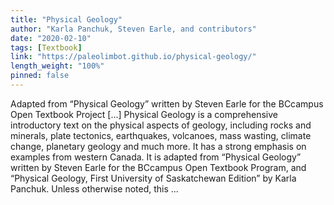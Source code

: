 ```yaml
---
title: "Physical Geology"
author: "Karla Panchuk, Steven Earle, and contributors"
date: "2020-02-10"
tags: [Textbook]
link: "https://paleolimbot.github.io/physical-geology/"
length_weight: "100%"
pinned: false
---
```


Adapted from “Physical Geology” written by Steven Earle for the BCcampus Open Textbook Project [...] Physical Geology is a comprehensive introductory text on the physical aspects of geology, including rocks and minerals, plate tectonics, earthquakes, volcanoes, mass wasting, climate change, planetary geology and much more. It has a strong emphasis on examples from western Canada. It is adapted from “Physical Geology” written by Steven Earle for the BCcampus Open Textbook Program, and “Physical Geology, First University of Saskatchewan Edition” by Karla Panchuk. Unless otherwise noted, this ...

